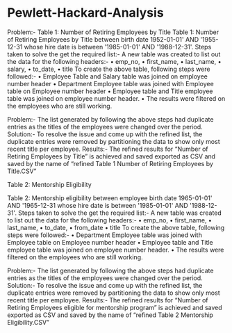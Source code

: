 # Pewlett-Hackard-Analysis

Problem:-
Table 1: Number of Retiring Employees by Title
Table 1: Number of Retiring Employees by Title between birth date 1952-01-01' AND '1955-12-31 whose hire date is between '1985-01-01' AND '1988-12-31'.
Steps taken to solve the get the required list:-
A new table was created to list out the data for the following headers:-
•	emp_no,
•	first_name,
•	last_name,
•	salary,
•	to_date,
•	title
To create the above table, following steps were followed:-
•	Employee Table and Salary table was joined on employee number header
•	Department Employee table was joined with Employee table on Employee number header
•	Employee table and Title employee table was joined on employee number header.
•	The results were filtered on the employees who are still working.

Problem:-
The list generated by following the above steps had duplicate entries as the titles of the employees were changed over the period.
Solution:-
To resolve the issue and come up with the refined list, the duplicate entries were removed by partitioning the data to show only most recent title per employee.
Results:-
The refined results for “Number of Retiring Employees by Title” is achieved and saved exported as CSV and saved by the name of “refined Table 1 Number of Retiring Employees by Title.CSV”



Table 2: Mentorship Eligibility

Table 2: Mentorship eligibility between employee birth date 1965-01-01' AND '1965-12-31 whose hire date is between '1985-01-01' AND '1988-12-31'.
Steps taken to solve the get the required list:-
A new table was created to list out the data for the following headers:-
•	emp_no,
•	first_name,
•	last_name,
•	to_date,
•	from_date
•	title
To create the above table, following steps were followed:-
•	Department Employee table was joined with Employee table on Employee number header
•	Employee table and Title employee table was joined on employee number header.
•	The results were filtered on the employees who are still working.

Problem:-
The list generated by following the above steps had duplicate entries as the titles of the employees were changed over the period.
Solution:-
To resolve the issue and come up with the refined list, the duplicate entries were removed by partitioning the data to show only most recent title per employee.
Results:-
The refined results for “Number of Retiring Employees eligible for mentorship program” is achieved and saved exported as CSV and saved by the name of “refined Table 2 Mentorship Eligibility.CSV”



